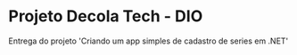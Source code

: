 # Projeto Decola Tech - DIO
Entrega do projeto 'Criando um app simples de cadastro de series em .NET'

